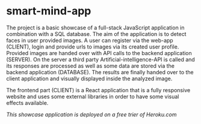 # smart-mind-app
The project is a basic showcase of a full-stack JavaScript application in combination with a SQL database. The aim of the application is to detect faces in user provided images. A user can register via the web-app (CLIENT), login and provide urls to images via its created user profile. Provided images are handed over with API calls to the backend application (SERVER). On the server a third party Artificial-intelligence-API is called and its responses are processed as well as some data are stored via the backend application (DATABASE). The results are finally handed over to the client application and visually displayed inside the analyzed image.

The frontend part (CLIENT) is a React application that is a fully responsive website and uses some external libraries in order to have some visual effects available. 

*This showcase application is deployed on a free trier of Heroku.com*
